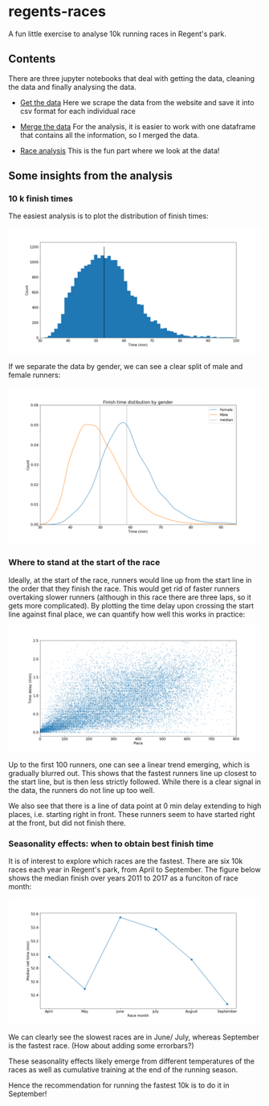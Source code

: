 # regents-races

A fun little exercise to analyse 10k running races in Regent's park.

## Contents

There are three jupyter notebooks that deal with getting the data, cleaning the data and finally analysing the data.

* [Get the data](scrape_data.ipynb) Here we scrape the data from the website and save it into csv format for each individual race

* [Merge the data](merge_data.ipynb) For the analysis, it is easier to work with one dataframe that contains all the information, so I merged the data.

* [Race analysis](race_analysis.ipynb) This is the fun part where we look at the data!

## Some insights from the analysis

### 10 k finish times

The easiest analysis is to plot the distribution of finish times:

![time distribution](plots/time_distribution.png)

If we separate the data by gender, we can see a clear split of male and female runners:

![time distribution by gender](plots/time_distribution_by_gender.png)

### Where to stand at the start of the race

Ideally, at the start of the race, runners would line up from the start line in the order that they finish the race. This would get rid of faster runners overtaking slower runners (although in this race there are three laps, so it gets more complicated). By plotting the time delay upon crossing the start line against final place, we can quantify how well this works in practice:

![delay by place](plots/timedelay_by_place.png)

Up to the first 100 runners, one can see a linear trend emerging, which is gradually blurred out. This shows that the fastest runners line up closest to the start line, but is then less strictly followed. While there is a clear signal in the data, the runners do not line up too well.

We also see that there is a line of data point at 0 min delay extending to high places, i.e. starting right in front. These runners seem to have started right at the front, but did not finish there.

### Seasonality effects: when to obtain best finish time

It is of interest to explore which races are the fastest. There are six 10k races each year in Regent's park, from April to September. The figure below shows the median finish over years 2011 to 2017 as a funciton of race month:

![time seasonality](plots/time_seasonality.png)

We can clearly see the slowest races are in June/ July, whereas September is the fastest race. (How about adding some errorbars?)

These seasonality effects likely emerge from different temperatures of the races as well as cumulative training at the end of the running season.

Hence the recommendation for running the fastest 10k is to do it in September!